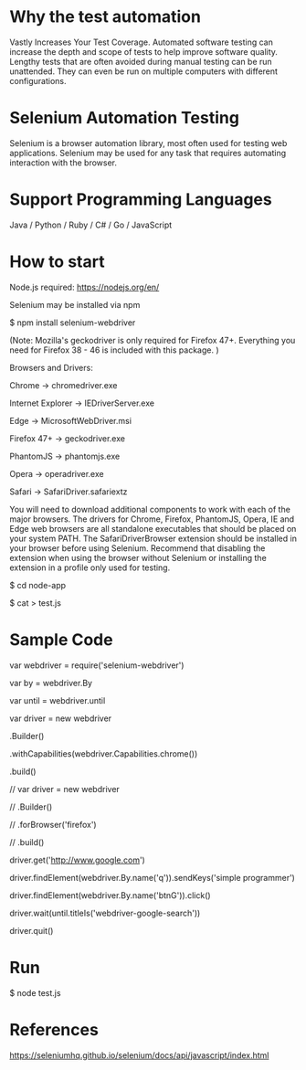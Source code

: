 # Why the test automation

Vastly Increases Your Test Coverage. Automated software testing can increase the depth and scope of tests to help improve software quality. Lengthy tests that are often avoided during manual testing can be run unattended. They can even be run on multiple computers with different configurations.

# Selenium Automation Testing

Selenium is a browser automation library, most often used for testing web applications. Selenium may be used for any task that requires automating interaction with the browser. 

# Support Programming Languages

Java / Python / Ruby / C# / Go / JavaScript

# How to start

Node.js required: https://nodejs.org/en/

Selenium may be installed via npm 

$ npm install selenium-webdriver

(Note: Mozilla's geckodriver is only required for Firefox 47+. Everything you need for Firefox 38 - 46 is included with this package. )

Browsers and Drivers: 

Chrome -> chromedriver.exe

Internet Explorer -> IEDriverServer.exe

Edge -> MicrosoftWebDriver.msi

Firefox 47+ -> geckodriver.exe

PhantomJS -> phantomjs.exe

Opera -> operadriver.exe

Safari -> SafariDriver.safariextz

You will need to download additional components to work with each of the major browsers. The drivers for Chrome, Firefox, PhantomJS, Opera, IE and Edge web browsers are all standalone executables that should be placed on your system PATH. The SafariDriverBrowser extension should be installed in your browser before using Selenium. Recommend that disabling the extension when using the browser without Selenium or installing the extension in a profile only used for testing. 

$ cd node-app

$ cat > test.js

# Sample Code

var webdriver = require('selenium-webdriver')

var by = webdriver.By

var until = webdriver.until

var driver = new webdriver

   .Builder()
   
   .withCapabilities(webdriver.Capabilities.chrome())
   
   .build()
   
// var driver = new webdriver

//   .Builder()

//   .forBrowser('firefox')

//   .build()
 
driver.get('http://www.google.com')

driver.findElement(webdriver.By.name('q')).sendKeys('simple programmer')

driver.findElement(webdriver.By.name('btnG')).click()

driver.wait(until.titleIs('webdriver-google-search'))

driver.quit()

# Run

$ node test.js

# References

https://seleniumhq.github.io/selenium/docs/api/javascript/index.html







